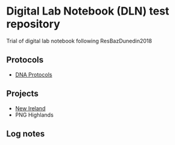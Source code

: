 # Digital Lab Notebook (DLN) test repository
Trial of digital lab notebook following ResBazDunedin2018

## Protocols
* [DNA Protocols](https://github.com/sindyluu/ResBaz_labnotebook/tree/master/protocol)

## Projects
* [New Ireland](https://github.com/sindyluu/ResBaz_labnotebook/tree/master/New_Ireland/Results)
* PNG Highlands

## Log notes
